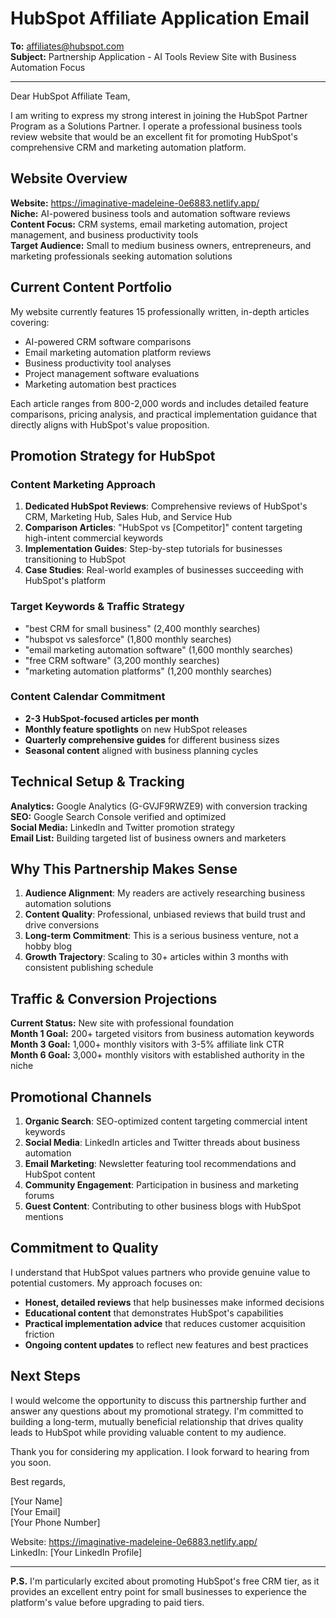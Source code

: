 # HubSpot Affiliate Application Email

**To:** affiliates@hubspot.com  
**Subject:** Partnership Application - AI Tools Review Site with Business Automation Focus

---

Dear HubSpot Affiliate Team,

I am writing to express my strong interest in joining the HubSpot Partner Program as a Solutions Partner. I operate a professional business tools review website that would be an excellent fit for promoting HubSpot's comprehensive CRM and marketing automation platform.

## Website Overview

**Website:** https://imaginative-madeleine-0e6883.netlify.app/  
**Niche:** AI-powered business tools and automation software reviews  
**Content Focus:** CRM systems, email marketing automation, project management, and business productivity tools  
**Target Audience:** Small to medium business owners, entrepreneurs, and marketing professionals seeking automation solutions

## Current Content Portfolio

My website currently features 15 professionally written, in-depth articles covering:
- AI-powered CRM software comparisons
- Email marketing automation platform reviews
- Business productivity tool analyses
- Project management software evaluations
- Marketing automation best practices

Each article ranges from 800-2,000 words and includes detailed feature comparisons, pricing analysis, and practical implementation guidance that directly aligns with HubSpot's value proposition.

## Promotion Strategy for HubSpot

### Content Marketing Approach
1. **Dedicated HubSpot Reviews**: Comprehensive reviews of HubSpot's CRM, Marketing Hub, Sales Hub, and Service Hub
2. **Comparison Articles**: "HubSpot vs [Competitor]" content targeting high-intent commercial keywords
3. **Implementation Guides**: Step-by-step tutorials for businesses transitioning to HubSpot
4. **Case Studies**: Real-world examples of businesses succeeding with HubSpot's platform

### Target Keywords & Traffic Strategy
- "best CRM for small business" (2,400 monthly searches)
- "hubspot vs salesforce" (1,800 monthly searches)
- "email marketing automation software" (1,600 monthly searches)
- "free CRM software" (3,200 monthly searches)
- "marketing automation platforms" (1,200 monthly searches)

### Content Calendar Commitment
- **2-3 HubSpot-focused articles per month**
- **Monthly feature spotlights** on new HubSpot releases
- **Quarterly comprehensive guides** for different business sizes
- **Seasonal content** aligned with business planning cycles

## Technical Setup & Tracking

**Analytics:** Google Analytics (G-GVJF9RWZE9) with conversion tracking  
**SEO:** Google Search Console verified and optimized  
**Social Media:** LinkedIn and Twitter promotion strategy  
**Email List:** Building targeted list of business owners and marketers  

## Why This Partnership Makes Sense

1. **Audience Alignment**: My readers are actively researching business automation solutions
2. **Content Quality**: Professional, unbiased reviews that build trust and drive conversions
3. **Long-term Commitment**: This is a serious business venture, not a hobby blog
4. **Growth Trajectory**: Scaling to 30+ articles within 3 months with consistent publishing schedule

## Traffic & Conversion Projections

**Current Status:** New site with professional foundation  
**Month 1 Goal:** 200+ targeted visitors from business automation keywords  
**Month 3 Goal:** 1,000+ monthly visitors with 3-5% affiliate link CTR  
**Month 6 Goal:** 3,000+ monthly visitors with established authority in the niche  

## Promotional Channels

1. **Organic Search**: SEO-optimized content targeting commercial intent keywords
2. **Social Media**: LinkedIn articles and Twitter threads about business automation
3. **Email Marketing**: Newsletter featuring tool recommendations and HubSpot content
4. **Community Engagement**: Participation in business and marketing forums
5. **Guest Content**: Contributing to other business blogs with HubSpot mentions

## Commitment to Quality

I understand that HubSpot values partners who provide genuine value to potential customers. My approach focuses on:
- **Honest, detailed reviews** that help businesses make informed decisions
- **Educational content** that demonstrates HubSpot's capabilities
- **Practical implementation advice** that reduces customer acquisition friction
- **Ongoing content updates** to reflect new features and best practices

## Next Steps

I would welcome the opportunity to discuss this partnership further and answer any questions about my promotional strategy. I'm committed to building a long-term, mutually beneficial relationship that drives quality leads to HubSpot while providing valuable content to my audience.

Thank you for considering my application. I look forward to hearing from you soon.

Best regards,

[Your Name]  
[Your Email]  
[Your Phone Number]  

Website: https://imaginative-madeleine-0e6883.netlify.app/  
LinkedIn: [Your LinkedIn Profile]

---

**P.S.** I'm particularly excited about promoting HubSpot's free CRM tier, as it provides an excellent entry point for small businesses to experience the platform's value before upgrading to paid tiers.
